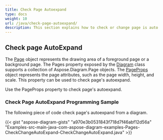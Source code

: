 ```yaml
---
title: Check Page Autoexpand
type: docs
weight: 10
url: /java/check-page-autoexpand/
description: This section explains how to check or change page is auto expand in a visio file with Aspose.Diagram.
---
```


## **Check page AutoExpand**

The [Page](https://apireference.aspose.com/diagram/java/com.aspose.diagram/page) object represents the drawing area of a foreground page or a background page. The Pages property exposed by the [Diagram](https://apireference.aspose.com/diagram/java/com.aspose.diagram/diagram) class supports a collection of Aspose.Diagram.Page objects. 
The [PageProps](https://apireference.aspose.com/diagram/java/com.aspose.diagram/PageProps) object represents the page attributes, such as the page width, height, and scale. This property can be used to check page's autoexpand.

Use the PageProps property to check page's autoexpand.
### **Check Page AutoExpand Programming Sample**
The following piece of code check page's autoexpand from a diagram.

{{< gist "aspose-diagram-gists" "a970e3b0531843f718d7f46abf12d56a" "Examples-src-main-java-com-aspose-diagram-examples-Pages-CheckChangeAutoExpand-CheckChangeAutoExpand.java" >}}
